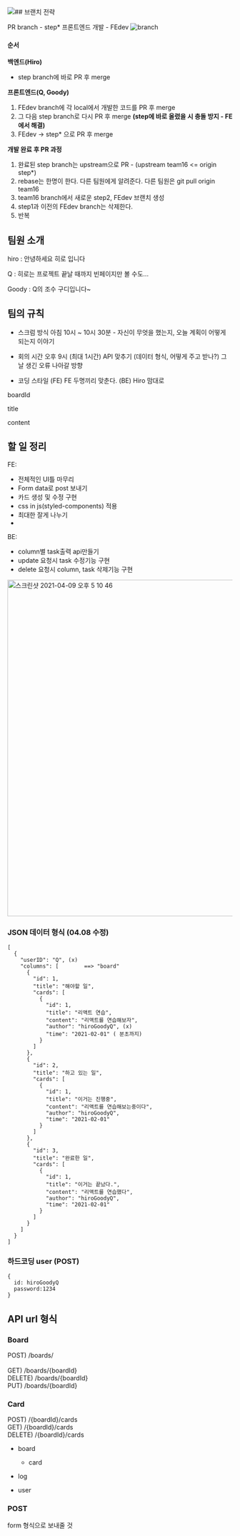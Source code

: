 ![](file:///var/folders/qj/fllt35893m5bz926_w32hbd40000gn/T/TemporaryItems/NSIRD_screencaptureui_AQNIbt/%E1%84%89%E1%85%B3%E1%84%8F%E1%85%B3%E1%84%85%E1%85%B5%E1%86%AB%E1%84%89%E1%85%A3%E1%86%BA%202021-04-09%20%E1%84%8B%E1%85%A9%E1%84%92%E1%85%AE%204.37.21.png)## 브랜치 전략

PR branch - step\* 프론트엔드 개발 - FEdev
![branch](https://user-images.githubusercontent.com/71166372/114145273-307f9380-9951-11eb-9d71-8edabda939f3.JPG)

#### 순서

**백엔드(Hiro)**

- step branch에 바로 PR 후 merge

**프론트엔드(Q, Goody)**

1. FEdev branch에 각 local에서 개발한 코드를 PR 후 merge
2. 그 다음 step branch로 다시 PR 후 merge **(step에 바로 올렸을 시 충돌 방지 - FE에서 해결)**
3. FEdev -> step\* 으로 PR 후 merge

**개발 완료 후 PR 과정**

1. 완료된 step branch는 upstream으로 PR - (upstream team16 <= origin step\*)
2. rebase는 한명이 한다. 다른 팀원에게 알려준다. 다른 팀원은 git pull origin team16
3. team16 branch에서 새로운 step2, FEdev 브랜치 생성
4. step1과 이전의 FEdev branch는 삭제한다.
5. 반복

## 팀원 소개

hiro : 안녕하세요 히로 입니다

Q : 히로는 프로젝트 끝날 때까지 빈페이지만 볼 수도...

Goody : Q의 조수 구디입니다~

## 팀의 규칙

- 스크럼 방식
  아침 10시 ~ 10시 30분 - 자신이 무엇을 했는지, 오늘 계획이 어떻게 되는지 이야기

- 회의 시간
  오후 9시 (최대 1시간)
  API 맞추기 (데이터 형식, 어떻게 주고 받나?)
  그 날 생긴 오류
  나아갈 방향

- 코딩 스타일
  (FE) FE 두명끼리 맞춘다.
  (BE) Hiro 맘대로

boardId

title

content

## 할 일 정리

FE:

- 전체적인 UI틀 마무리
- Form data로 post 보내기
- 카드 생성 및 수정 구현
- css in js(styled-components) 적용
- 최대한 잘게 나누기
-

BE:

- column별 task출력 api만들기
- update 요청시 task 수정기능 구현
- delete 요청시 column, task 삭제기능 구현

<img width="754" alt="스크린샷 2021-04-09 오후 5 10 46" src="https://user-images.githubusercontent.com/71166372/114152059-c4a12900-9958-11eb-8fad-a9a8f8e6b8a2.png">

### JSON 데이터 형식 (04.08 수정)

```
[
  {
    "userID": "Q", (x)
    "columns": [		==> "board"
      {
        "id": 1,
        "title": "해야할 일",
        "cards": [
          {
            "id": 1,
            "title": "리액트 연습",
            "content": "리액트를 연습해보자",
            "author": "hiroGoodyQ", (x)
            "time": "2021-02-01" ( 분초까지)
          }
        ]
      },
      {
        "id": 2,
        "title": "하고 있는 일",
        "cards": [
          {
            "id": 1,
            "title": "이거는 진행중",
            "content": "리액트를 연습해보는중이다",
            "author": "hiroGoodyQ",
            "time": "2021-02-01"
          }
        ]
      },
      {
        "id": 3,
        "title": "완료한 일",
        "cards": [
          {
            "id": 1,
            "title": "이거는 끝났다.",
            "content": "리액트를 연습했다",
            "author": "hiroGoodyQ",
            "time": "2021-02-01"
          }
        ]
      }
    ]
  }
]
```

### 하드코딩 user (POST)

```
{
  id: hiroGoodyQ
  password:1234
}
```

## API url 형식

### Board

POST) /boards/  
<br>
GET) /boards/{boardId}
<br>
DELETE) /boards/{boardId}
<br>
PUT) /boards/{boardId}
<br>

### Card

POST) /{boardId}/cards
<br>
GET) /{boardId}/cards
<br>
DELETE) /{boardId}/cards
<br>

- board

  - card

- log

- user

### POST

form 형식으로 보내줄 것
